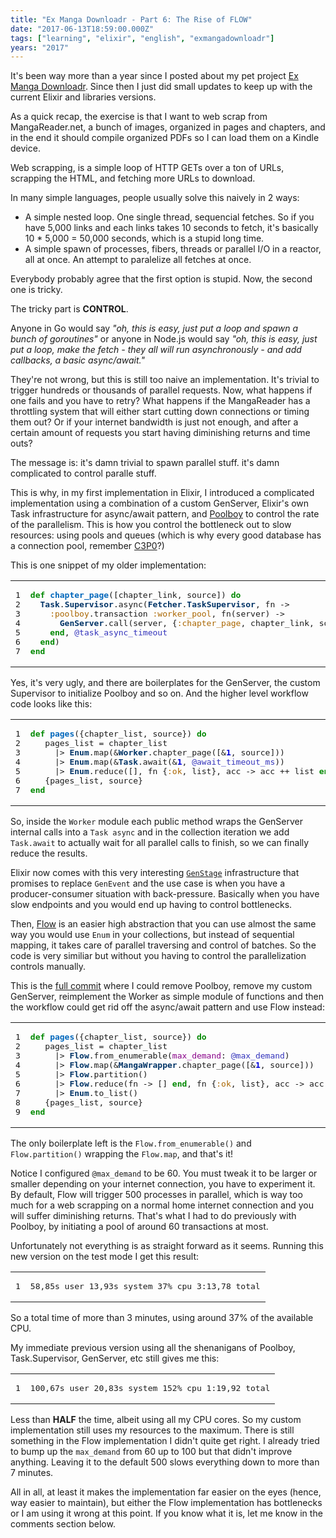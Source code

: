 ```yaml
---
title: "Ex Manga Downloadr - Part 6: The Rise of FLOW"
date: "2017-06-13T18:59:00.000Z"
tags: ["learning", "elixir", "english", "exmangadownloadr"]
years: "2017"
---
```


<p></p>
<p>It's been way more than a year since I posted about my pet project <a href="https://github.com/akitaonrails/ex_manga_downloadr">Ex Manga Downloadr</a>. Since then I just did small updates to keep up with the current Elixir and libraries versions.</p>
<p>As a quick recap, the exercise is that I want to web scrap from MangaReader.net, a bunch of images, organized in pages and chapters, and in the end it should compile organized PDFs so I can load them on a Kindle device.</p>
<p>Web scrapping, is a simple loop of HTTP GETs over a ton of URLs, scrapping the HTML, and fetching more URLs to download.</p>
<p>In many simple languages, people usually solve this naively in 2 ways:</p>
<ul>
  <li>A simple nested loop. One single thread, sequencial fetches. So if you have 5,000 links and each links takes 10 seconds to fetch, it's basically 10 * 5,000 = 50,000 seconds, which is a stupid long time.</li>
  <li>A simple spawn of processes, fibers, threads or parallel I/O in a reactor, all at once. An attempt to paralelize all fetches at once.</li>
</ul>
<p>Everybody probably agree that the first option is stupid. Now, the second one is tricky.</p>
<p>The tricky part is <strong>CONTROL</strong>.</p>
<p></p>
<p></p>
<p>Anyone in Go would say <em>"oh, this is easy, just put a loop and spawn a bunch of goroutines"</em> or anyone in Node.js would say <em>"oh, this is easy, just put a loop, make the fetch - they all will run asynchronously - and add callbacks, a basic async/await."</em></p>
<p>They're not wrong, but this is still too naive an implementation. It's trivial to trigger hundreds or thousands of parallel requests. Now, what happens if one fails and you have to retry? What happens if the MangaReader has a throttling system that will either start cutting down connections or timing them out? Or if your internet bandwidth is just not enough, and after a certain amount of requests you start having diminishing returns and time outs?</p>
<p>The message is: it's damn trivial to spawn parallel stuff. it's damn complicated to control paralle stuff.</p>
<p>This is why, in my first implementation in Elixir, I introduced a complicated implementation using a combination of a custom GenServer, Elixir's own Task infrastructure for async/await pattern, and <a href="https://github.com/devinus/poolboy">Poolboy</a> to control the rate of the parallelism. This is how you control the bottleneck out to slow resources: using pools and queues (which is why every good database has a connection pool, remember <a href="https://sourceforge.net/projects/c3p0/">C3P0</a>?)</p>
<p>This is one snippet of my older implementation:</p>
<table class="CodeRay">
  <tbody>
    <tr>
      <td class="line_numbers" title="click to toggle" onclick="with (this.firstChild.style) { display = (display == '') ? 'none' : '' }"><pre>1<tt>
</tt>2<tt>
</tt>3<tt>
</tt>4<tt>
</tt>5<tt>
</tt>6<tt>
</tt>7<tt>
</tt></pre>
      </td>
      <td class="code"><pre ondblclick="with (this.style) { overflow = (overflow == 'auto' || overflow == '') ? 'visible' : 'auto' }"><span style="color:#080;font-weight:bold">def</span> <span style="color:#06B;font-weight:bold">chapter_page</span>([chapter_link, source]) <span style="color:#080;font-weight:bold">do</span><tt>
</tt>  <span style="color:#036;font-weight:bold">Task</span>.<span style="color:#036;font-weight:bold">Supervisor</span>.async(<span style="color:#036;font-weight:bold">Fetcher</span>.<span style="color:#036;font-weight:bold">TaskSupervisor</span>, fn -&gt;<tt>
</tt>    <span style="color:#A60">:poolboy</span>.transaction <span style="color:#A60">:worker_pool</span>, fn(server) -&gt;<tt>
</tt>      <span style="color:#036;font-weight:bold">GenServer</span>.call(server, {<span style="color:#A60">:chapter_page</span>, chapter_link, source}, <span style="color:#33B">@genserver_call_timeout</span>)<tt>
</tt>    <span style="color:#080;font-weight:bold">end</span>, <span style="color:#33B">@task_async_timeout</span><tt>
</tt>  <span style="color:#080;font-weight:bold">end</span>)<tt>
</tt><span style="color:#080;font-weight:bold">end</span><tt>
</tt></pre>
      </td>
    </tr>
  </tbody>
</table>
<p>Yes, it's very ugly, and there are boilerplates for the GenServer, the custom Supervisor to initialize Poolboy and so on. And the higher level workflow code looks like this:</p>
<table class="CodeRay">
  <tbody>
    <tr>
      <td class="line_numbers" title="click to toggle" onclick="with (this.firstChild.style) { display = (display == '') ? 'none' : '' }"><pre>1<tt>
</tt>2<tt>
</tt>3<tt>
</tt>4<tt>
</tt>5<tt>
</tt>6<tt>
</tt>7<tt>
</tt></pre>
      </td>
      <td class="code"><pre ondblclick="with (this.style) { overflow = (overflow == 'auto' || overflow == '') ? 'visible' : 'auto' }"><span style="color:#080;font-weight:bold">def</span> <span style="color:#06B;font-weight:bold">pages</span>({chapter_list, source}) <span style="color:#080;font-weight:bold">do</span><tt>
</tt>   pages_list = chapter_list<tt>
</tt>     |&gt; <span style="color:#036;font-weight:bold">Enum</span>.map(&amp;<span style="color:#036;font-weight:bold">Worker</span>.chapter_page([&amp;<span style="color:#00D;font-weight:bold">1</span>, source]))<tt>
</tt>     |&gt; <span style="color:#036;font-weight:bold">Enum</span>.map(&amp;<span style="color:#036;font-weight:bold">Task</span>.await(&amp;<span style="color:#00D;font-weight:bold">1</span>, <span style="color:#33B">@await_timeout_ms</span>))<tt>
</tt>     |&gt; <span style="color:#036;font-weight:bold">Enum</span>.reduce([], fn {<span style="color:#A60">:ok</span>, list}, acc -&gt; acc ++ list <span style="color:#080;font-weight:bold">end</span>)<tt>
</tt>   {pages_list, source}<tt>
</tt><span style="color:#080;font-weight:bold">end</span><tt>
</tt></pre>
      </td>
    </tr>
  </tbody>
</table>
<p>So, inside the <code>Worker</code> module each public method wraps the GenServer internal calls into a <code>Task async</code> and in the collection iteration we add <code>Task.await</code> to actually wait for all parallel calls to finish, so we can finally reduce the results.</p>
<p>Elixir now comes with this very interesting <a href="https://elixir-lang.org/blog/2016/07/14/announcing-genstage/"><code>GenStage</code></a> infrastructure that promises to replace <code>GenEvent</code> and the use case is when you have a producer-consumer situation with back-pressure. Basically when you have slow endpoints and you would end up having to control bottlenecks.</p>
<p>Then, <a href="https://github.com/elixir-lang/flow">Flow</a> is an easier high abstraction that you can use almost the same way you would use <code>Enum</code> in your collections, but instead of sequential mapping, it takes care of parallel traversing and control of batches. So the code is very similiar but without you having to control the parallelization controls manually.</p>
<p>This is the <a href="https://github.com/akitaonrails/ex_manga_downloadr/commit/b117f5236098f6d37e332633acb787be46a09d84">full commit</a> where I could remove Poolboy, remove my custom GenServer, reimplement the Worker as simple module of functions and then the workflow could get rid off the async/await pattern and use Flow instead:</p>
<table class="CodeRay">
  <tbody>
    <tr>
      <td class="line_numbers" title="click to toggle" onclick="with (this.firstChild.style) { display = (display == '') ? 'none' : '' }"><pre>1<tt>
</tt>2<tt>
</tt>3<tt>
</tt>4<tt>
</tt>5<tt>
</tt>6<tt>
</tt>7<tt>
</tt>8<tt>
</tt>9<tt>
</tt></pre>
      </td>
      <td class="code"><pre ondblclick="with (this.style) { overflow = (overflow == 'auto' || overflow == '') ? 'visible' : 'auto' }"><span style="color:#080;font-weight:bold">def</span> <span style="color:#06B;font-weight:bold">pages</span>({chapter_list, source}) <span style="color:#080;font-weight:bold">do</span><tt>
</tt>   pages_list = chapter_list<tt>
</tt>     |&gt; <span style="color:#036;font-weight:bold">Flow</span>.from_enumerable(<span style="color:#808">max_demand</span>: <span style="color:#33B">@max_demand</span>)<tt>
</tt>     |&gt; <span style="color:#036;font-weight:bold">Flow</span>.map(&amp;<span style="color:#036;font-weight:bold">MangaWrapper</span>.chapter_page([&amp;<span style="color:#00D;font-weight:bold">1</span>, source]))<tt>
</tt>     |&gt; <span style="color:#036;font-weight:bold">Flow</span>.partition()<tt>
</tt>     |&gt; <span style="color:#036;font-weight:bold">Flow</span>.reduce(fn -&gt; [] <span style="color:#080;font-weight:bold">end</span>, fn {<span style="color:#A60">:ok</span>, list}, acc -&gt; acc ++ list <span style="color:#080;font-weight:bold">end</span>)<tt>
</tt>     |&gt; <span style="color:#036;font-weight:bold">Enum</span>.to_list()<tt>
</tt>   {pages_list, source}<tt>
</tt><span style="color:#080;font-weight:bold">end</span><tt>
</tt></pre>
      </td>
    </tr>
  </tbody>
</table>
<p>The only boilerplate left is the <code>Flow.from_enumerable()</code> and <code>Flow.partition()</code> wrapping the <code>Flow.map</code>, and that's it!</p>
<p>Notice I configured <code>@max_demand</code> to be 60. You must tweak it to be larger or smaller depending on your internet connection, you have to experiment it. By default, Flow will trigger 500 processes in parallel, which is way too much for a web scrapping on a normal home internet connection and you will suffer diminishing returns. That's what I had to do previously with Poolboy, by initiating a pool of around 60 transactions at most.</p>
<p>Unfortunately not everything is as straight forward as it seems. Running this new version on the test mode I get this result:</p>
<table class="CodeRay">
  <tbody>
    <tr>
      <td class="line_numbers" title="click to toggle" onclick="with (this.firstChild.style) { display = (display == '') ? 'none' : '' }"><pre>1<tt>
</tt></pre>
      </td>
      <td class="code"><pre ondblclick="with (this.style) { overflow = (overflow == 'auto' || overflow == '') ? 'visible' : 'auto' }">58,85s user 13,93s system 37% cpu 3:13,78 total<tt>
</tt></pre>
      </td>
    </tr>
  </tbody>
</table>
<p>So a total time of more than 3 minutes, using around 37% of the available CPU.</p>
<p>My immediate previous version using all the shenanigans of Poolboy, Task.Supervisor, GenServer, etc still gives me this:</p>
<table class="CodeRay">
  <tbody>
    <tr>
      <td class="line_numbers" title="click to toggle" onclick="with (this.firstChild.style) { display = (display == '') ? 'none' : '' }"><pre>1<tt>
</tt></pre>
      </td>
      <td class="code"><pre ondblclick="with (this.style) { overflow = (overflow == 'auto' || overflow == '') ? 'visible' : 'auto' }">100,67s user 20,83s system 152% cpu 1:19,92 total<tt>
</tt></pre>
      </td>
    </tr>
  </tbody>
</table>
<p>Less than <strong>HALF</strong> the time, albeit using all my CPU cores. So my custom implementation still uses my resources to the maximum. There is still something in the Flow implementation I didn't quite get right. I already tried to bump up the <code>max_demand</code> from 60 up to 100 but that didn't improve anything. Leaving it to the default 500 slows everything down to more than 7 minutes.</p>
<p>All in all, at least it makes the implementation far easier on the eyes (hence, way easier to maintain), but either the Flow implementation has bottlenecks or I am using it wrong at this point. If you know what it is, let me know in the comments section below.</p>
<p></p>